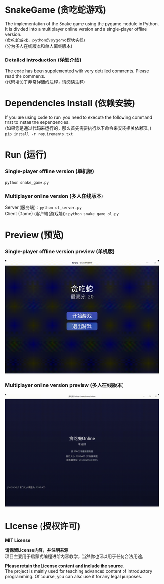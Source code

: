 # SnakeGame (贪吃蛇游戏)

The implementation of the Snake game using the pygame module in Python.  
It is divided into a multiplayer online version and a single-player offline version.  
(贪吃蛇游戏，python的pygame模块实现)  
(分为多人在线版本和单人离线版本)

### Detailed Introduction (详细介绍)

The code has been supplemented with very detailed comments. Please read the comments.  
(代码增加了非常详细的注释，请阅读注释)

# Dependencies Install (依赖安装)

If you are using code to run, you need to execute the following command first to install the dependencies.  
(如果您是通过代码来运行的，那么首先需要执行以下命令来安装相关依赖项。)  
`pip install -r requirements.txt`

# Run (运行)

### Single-player offline version (单机版)

`python snake_game.py`

### Multiplayer online version (多人在线版本)

Server (服务端)：`python ol_server.py`  
Client (Game) (客户端(游戏端)): `python snake_game_ol.py`

# Preview (预览)

### Single-player offline version preview (单机版)

![Preview](./images/snake.gif)

### Multiplayer online version preview (多人在线版本)

![OnlinePreview](./images/snake_online.gif)

# License (授权许可)

**MIT License**

**请保留License内容，并注明来源**  
项目主要用于启蒙式编程进阶内容教学，当然你也可以用于任何合法用途。

**Please retain the License content and include the source.**  
The project is mainly used for teaching advanced content of introductory programming. Of course, you can also use it for any legal purposes.  